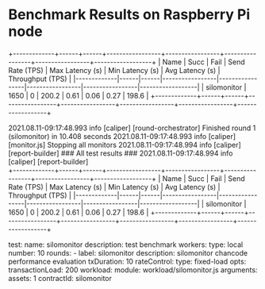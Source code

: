 # Benchmark Results on Raspberry Pi node

+-------------+------+------+-----------------+-----------------+-----------------+-----------------+------------------+
| Name        | Succ | Fail | Send Rate (TPS) | Max Latency (s) | Min Latency (s) | Avg Latency (s) | Throughput (TPS) |
|-------------|------|------|-----------------|-----------------|-----------------|-----------------|------------------|
| silomonitor | 1650 | 0    | 200.2           | 0.61            | 0.06            | 0.27            | 198.6            |
+-------------+------+------+-----------------+-----------------+-----------------+-----------------+------------------+

2021.08.11-09:17:48.993 info  [caliper] [round-orchestrator] 	Finished round 1 (silomonitor) in 10.408 seconds
2021.08.11-09:17:48.993 info  [caliper] [monitor.js] 	Stopping all monitors
2021.08.11-09:17:48.994 info  [caliper] [report-builder] 	### All test results ###
2021.08.11-09:17:48.994 info  [caliper] [report-builder] 	
+-------------+------+------+-----------------+-----------------+-----------------+-----------------+------------------+
| Name        | Succ | Fail | Send Rate (TPS) | Max Latency (s) | Min Latency (s) | Avg Latency (s) | Throughput (TPS) |
|-------------|------|------|-----------------|-----------------|-----------------|-----------------|------------------|
| silomonitor | 1650 | 0    | 200.2           | 0.61            | 0.06            | 0.27            | 198.6            |
+-------------+------+------+-----------------+-----------------+-----------------+-----------------+------------------+


test:
    name: silomonitor
    description: test benchmark
    workers:
      type: local
      number: 10
    rounds:
      - label: silomonitor
        description: silomonitor chancode performance evaluation
        txDuration: 10
        rateControl: 
          type: fixed-load
          opts:
            transactionLoad: 200
        workload:
          module: workload/silomonitor.js
          arguments:
            assets: 1
            contractId: silomonitor
